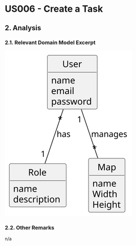 # US006 - Create a Task 

## 2. Analysis

### 2.1. Relevant Domain Model Excerpt 

![Domain Model](svg/US001-DM.svg)

### 2.2. Other Remarks

n/a